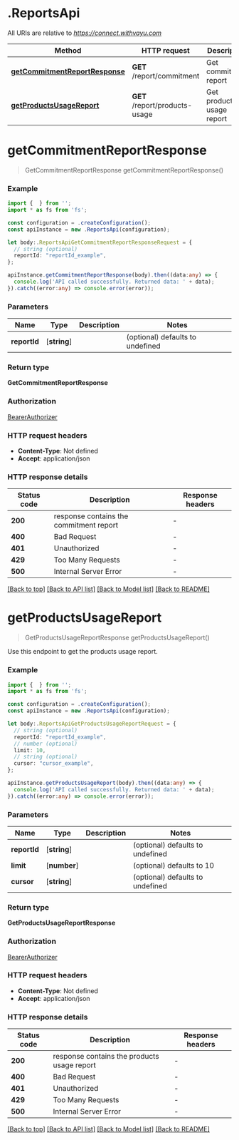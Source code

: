 # .ReportsApi

All URIs are relative to *https://connect.withvayu.com*

Method | HTTP request | Description
------------- | ------------- | -------------
[**getCommitmentReportResponse**](ReportsApi.md#getCommitmentReportResponse) | **GET** /report/commitment | Get commitment report 
[**getProductsUsageReport**](ReportsApi.md#getProductsUsageReport) | **GET** /report/products-usage | Get products usage report


# **getCommitmentReportResponse**
> GetCommitmentReportResponse getCommitmentReportResponse()


### Example


```typescript
import {  } from '';
import * as fs from 'fs';

const configuration = .createConfiguration();
const apiInstance = new .ReportsApi(configuration);

let body:.ReportsApiGetCommitmentReportResponseRequest = {
  // string (optional)
  reportId: "reportId_example",
};

apiInstance.getCommitmentReportResponse(body).then((data:any) => {
  console.log('API called successfully. Returned data: ' + data);
}).catch((error:any) => console.error(error));
```


### Parameters

Name | Type | Description  | Notes
------------- | ------------- | ------------- | -------------
 **reportId** | [**string**] |  | (optional) defaults to undefined


### Return type

**GetCommitmentReportResponse**

### Authorization

[BearerAuthorizer](README.md#BearerAuthorizer)

### HTTP request headers

 - **Content-Type**: Not defined
 - **Accept**: application/json


### HTTP response details
| Status code | Description | Response headers |
|-------------|-------------|------------------|
**200** | response contains the commitment report |  -  |
**400** | Bad Request |  -  |
**401** | Unauthorized |  -  |
**429** | Too Many Requests |  -  |
**500** | Internal Server Error |  -  |

[[Back to top]](#) [[Back to API list]](README.md#documentation-for-api-endpoints) [[Back to Model list]](README.md#documentation-for-models) [[Back to README]](README.md)

# **getProductsUsageReport**
> GetProductsUsageReportResponse getProductsUsageReport()

Use this endpoint to get the products usage report.

### Example


```typescript
import {  } from '';
import * as fs from 'fs';

const configuration = .createConfiguration();
const apiInstance = new .ReportsApi(configuration);

let body:.ReportsApiGetProductsUsageReportRequest = {
  // string (optional)
  reportId: "reportId_example",
  // number (optional)
  limit: 10,
  // string (optional)
  cursor: "cursor_example",
};

apiInstance.getProductsUsageReport(body).then((data:any) => {
  console.log('API called successfully. Returned data: ' + data);
}).catch((error:any) => console.error(error));
```


### Parameters

Name | Type | Description  | Notes
------------- | ------------- | ------------- | -------------
 **reportId** | [**string**] |  | (optional) defaults to undefined
 **limit** | [**number**] |  | (optional) defaults to 10
 **cursor** | [**string**] |  | (optional) defaults to undefined


### Return type

**GetProductsUsageReportResponse**

### Authorization

[BearerAuthorizer](README.md#BearerAuthorizer)

### HTTP request headers

 - **Content-Type**: Not defined
 - **Accept**: application/json


### HTTP response details
| Status code | Description | Response headers |
|-------------|-------------|------------------|
**200** | response contains the products usage report |  -  |
**400** | Bad Request |  -  |
**401** | Unauthorized |  -  |
**429** | Too Many Requests |  -  |
**500** | Internal Server Error |  -  |

[[Back to top]](#) [[Back to API list]](README.md#documentation-for-api-endpoints) [[Back to Model list]](README.md#documentation-for-models) [[Back to README]](README.md)


